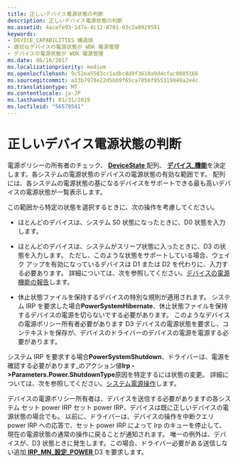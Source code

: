 ```yaml
---
title: 正しいデバイス電源状態の判断
description: 正しいデバイス電源状態の判断
ms.assetid: 4acefe93-1d7a-4c12-8701-03c2a8929591
keywords:
- DEVICE_CAPABILITIES 構造体
- 適切なデバイスの電源状態が WDK 電源管理
- デバイスの電源状態が WDK 電源管理
ms.date: 06/16/2017
ms.localizationpriority: medium
ms.openlocfilehash: 9c52ea5503cc1adbc8d9f3610a9d4cfac0885166
ms.sourcegitcommit: a33b7978e22d5bb9f65ca7056f955319049a2e4c
ms.translationtype: MT
ms.contentlocale: ja-JP
ms.lasthandoff: 01/31/2019
ms.locfileid: "56579541"
---
```

# <a name="determining-the-correct-device-power-state"></a>正しいデバイス電源状態の判断





電源ポリシーの所有者のチェック、 [ **DeviceState** ](devicestate.md)配列、 [**デバイス\_機能**](https://msdn.microsoft.com/library/windows/hardware/ff543095)を決定します。各システムの電源状態のデバイスの電源状態の有効な範囲です。 配列には、各システムの電源状態の基になるデバイスをサポートできる最も高いデバイスの電源状態が一覧表示します。

この範囲から特定の状態を選択するときに、次の操作を考慮してください。

-   ほとんどのデバイスは、システム S0 状態になったときに、D0 状態を入力します。

-   ほとんどのデバイスは、システムがスリープ状態に入ったときに、D3 の状態を入力します。 ただし、このような状態をサポートしている場合、ウェイク アップを有効になっているデバイスは D1 または D2 を代わりに、入力する必要あります。 詳細については、次を参照してください。[デバイスの電源機能の報告](reporting-device-power-capabilities.md)します。

-   休止状態ファイルを保持するデバイスの特別な規則が適用されます。 システム IRP を要求した場合**PowerSystemHibernate**、休止状態ファイルを保持するデバイスの電源を切らないでする必要があります。 このようなデバイスの電源ポリシー所有者必要があります D3 デバイスの電源状態を要求し、コンテキストを保存が、デバイスのドライバーのデバイスの電源を電源する必要があります。

システム IRP を要求する場合**PowerSystemShutdown**、ドライバーは、電源を確認する必要があります\_のアクション値**Irp -&gt;Parameters.Power.ShutdownType**原因を特定するには状態の変更。 詳細については、次を参照してください。[システム電源操作](system-power-actions.md)します。

デバイスの電源ポリシー所有者は、デバイスを送信する必要がありますの各システム セット power IRP セット power IRP、デバイスは既に正しいデバイスの電源状態の場合でも。 以前に、ドライバーは、デバイスの操作を中断クエリ power IRP への応答で、セット power IRP によって Irp のキューを停止して、現在の電源状態の通常の操作に戻ることが通知されます。 唯一の例外は、デバイスが、D3 状態ときに発生します。この場合、ドライバー必要がある送信しない追加[ **IRP\_MN\_設定\_POWER** ](https://msdn.microsoft.com/library/windows/hardware/ff551744) D3 を要求します。

 

 




